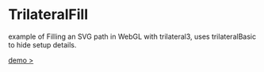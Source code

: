 # TrilateralFill  
  
example of Filling an SVG path in WebGL with trilateral3, uses trilateralBasic to hide setup details.
  
[demo > ](https://trilateralx.github.io/TrilateralFill/)
